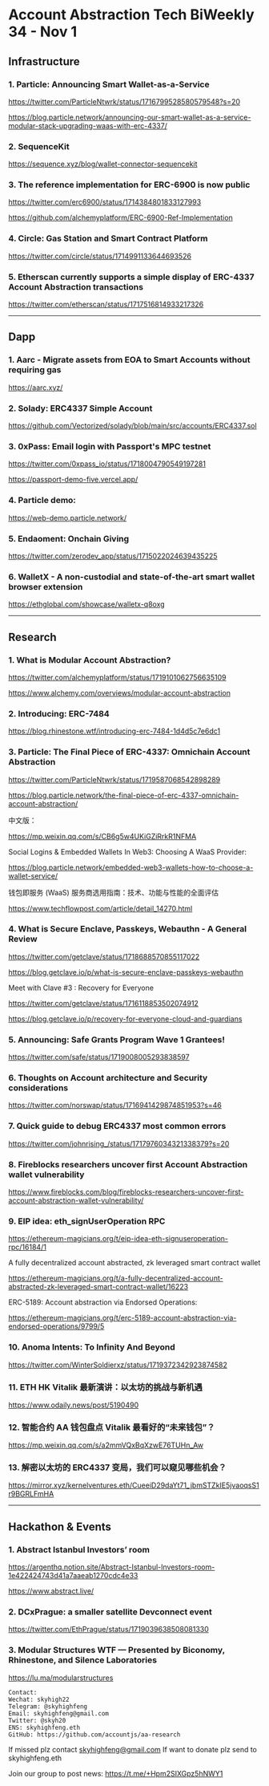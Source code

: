 # Account Abstraction Tech BiWeekly 34 - Nov 1


## Infrastructure

### 1. Particle: Announcing Smart Wallet-as-a-Service

https://twitter.com/ParticleNtwrk/status/1716799528580579548?s=20

https://blog.particle.network/announcing-our-smart-wallet-as-a-service-modular-stack-upgrading-waas-with-erc-4337/
 

### 2. SequenceKit

https://sequence.xyz/blog/wallet-connector-sequencekit

### 3. The reference implementation for ERC-6900 is now public 

https://twitter.com/erc6900/status/1714384801833127993

https://github.com/alchemyplatform/ERC-6900-Ref-Implementation

### 4. Circle: Gas Station and Smart Contract Platform

https://twitter.com/circle/status/1714991133644693526

### 5. Etherscan currently supports a simple display of ERC-4337 Account Abstraction transactions

https://twitter.com/etherscan/status/1717516814933217326

---

## Dapp

### 1. Aarc - Migrate assets from EOA to Smart Accounts without requiring gas

https://aarc.xyz/

### 2. Solady: ERC4337 Simple Account

https://github.com/Vectorized/solady/blob/main/src/accounts/ERC4337.sol

### 3. 0xPass: Email login with Passport's MPC testnet

https://twitter.com/0xpass_io/status/1718004790549197281

https://passport-demo-five.vercel.app/

### 4. Particle demo:

https://web-demo.particle.network/

### 5. Endaoment: Onchain Giving

https://twitter.com/zerodev_app/status/1715022024639435225

### 6. WalletX - A non-custodial and state-of-the-art smart wallet browser extension

https://ethglobal.com/showcase/walletx-q8oxg

---
## Research

### 1. What is Modular Account Abstraction?

https://twitter.com/alchemyplatform/status/1719101062756635109

https://www.alchemy.com/overviews/modular-account-abstraction

###  2. Introducing: ERC-7484

https://blog.rhinestone.wtf/introducing-erc-7484-1d4d5c7e6dc1

### 3. Particle: The Final Piece of ERC-4337: Omnichain Account Abstraction

https://twitter.com/ParticleNtwrk/status/1719587068542898289

https://blog.particle.network/the-final-piece-of-erc-4337-omnichain-account-abstraction/

中文版：

https://mp.weixin.qq.com/s/CB6g5w4UKiGZiRrkR1NFMA

Social Logins & Embedded Wallets In Web3: Choosing A WaaS Provider:

https://blog.particle.network/embedded-web3-wallets-how-to-choose-a-wallet-service/

钱包即服务 (WaaS) 服务商选用指南：技术、功能与性能的全面评估

https://www.techflowpost.com/article/detail_14270.html

### 4. What is Secure Enclave, Passkeys, Webauthn - A General Review

https://twitter.com/getclave/status/1718688570855117022

https://blog.getclave.io/p/what-is-secure-enclave-passkeys-webauthn

Meet with Clave #3 : Recovery for Everyone

https://twitter.com/getclave/status/1716118853502074912

https://blog.getclave.io/p/recovery-for-everyone-cloud-and-guardians

### 5. Announcing: Safe Grants Program Wave 1 Grantees!

https://twitter.com/safe/status/1719008005293838597

### 6. Thoughts on Account architecture and Security considerations

https://twitter.com/norswap/status/1716941429874851953?s=46

### 7. Quick guide to debug ERC4337 most common errors

https://twitter.com/johnrising_/status/1717976034321338379?s=20

### 8. Fireblocks researchers uncover first Account Abstraction wallet vulnerability

https://www.fireblocks.com/blog/fireblocks-researchers-uncover-first-account-abstraction-wallet-vulnerability/

### 9. EIP idea: eth_signUserOperation RPC

https://ethereum-magicians.org/t/eip-idea-eth-signuseroperation-rpc/16184/1

A fully decentralized account abstracted, zk leveraged smart contract wallet

https://ethereum-magicians.org/t/a-fully-decentralized-account-abstracted-zk-leveraged-smart-contract-wallet/16223

ERC-5189: Account abstraction via Endorsed Operations:

https://ethereum-magicians.org/t/erc-5189-account-abstraction-via-endorsed-operations/9799/5

### 10. Anoma Intents: To Infinity And Beyond 

https://twitter.com/WinterSoldierxz/status/1719372342923874582


### 11. ETH HK Vitalik 最新演讲：以太坊的挑战与新机遇

https://www.odaily.news/post/5190490

### 12. 智能合约 AA 钱包盘点 Vitalik 最看好的“未来钱包”？

https://mp.weixin.qq.com/s/a2mmVQxBqXzwE76TUHn_Aw

### 13. 解密以太坊的 ERC4337 变局，我们可以窥见哪些机会？

https://mirror.xyz/kernelventures.eth/CueeiD29daYt71_jbmSTZkIE5jvaoqsS1r9BGRLFmHA


---
## Hackathon & Events

### 1. Abstract Istanbul Investors’ room

https://argenthq.notion.site/Abstract-Istanbul-Investors-room-1e422424743d41a7aaeab1270cdc4e33

https://www.abstract.live/

### 2. DCxPrague: a smaller satellite Devconnect event

https://twitter.com/EthPrague/status/1719039638508081330

### 3. Modular Structures WTF — Presented by Biconomy, Rhinestone, and Silence Laboratories

https://lu.ma/modularstructures

```
Contact:
Wechat: skyhigh22
Telegram: @skyhighfeng
Email: skyhighfeng@gmail.com
Twitter: @skyh20
ENS: skyhighfeng.eth
GitHub: https://github.com/accountjs/aa-research
```

If missed plz contact skyhighfeng@gmail.com
If want to donate plz send to skyhighfeng.eth

Join our group to post news: https://t.me/+Hpm2SIXGpz5hNWY1